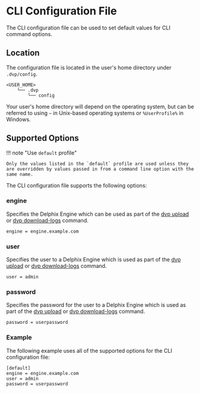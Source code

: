 # CLI Configuration File

The CLI configuration file can be used to set default values for CLI command options.

## Location

The configuration file is located in the user's home directory under `.dvp/config`.

```
<USER_HOME>
    └── .dvp
        └── config
```

Your user's home directory will depend on the operating system, but can be referred to using `~` in Unix-based operating systems or `%UserProfile%` in Windows.

## Supported Options

!!! note "Use `default` profile"

	Only the values listed in the `default` profile are used unless they are overridden by values passed in from a command line option with the same name.

The CLI configuration file supports the following options:

### engine
Specifies the Delphix Engine which can be used as part of the [dvp upload](/References/CLI.md#upload) or [dvp download-logs](/References/CLI.md#download-logs) command.

```
engine = engine.example.com
```

### user
Specifies the user to a Delphix Engine which is used as part of the [dvp upload](/References/CLI.md#upload) or [dvp download-logs](/References/CLI.md#download-logs) command.

```
user = admin
```

### password
Specifies the password for the user to a Delphix Engine which is used as part of the [dvp upload](/References/CLI.md#upload) or [dvp download-logs](/References/CLI.md#download-logs) command.

```
password = userpassword
```

### Example

The following example uses all of the supported options for the CLI configuration file:
```
[default]
engine = engine.example.com
user = admin
password = userpassword
```